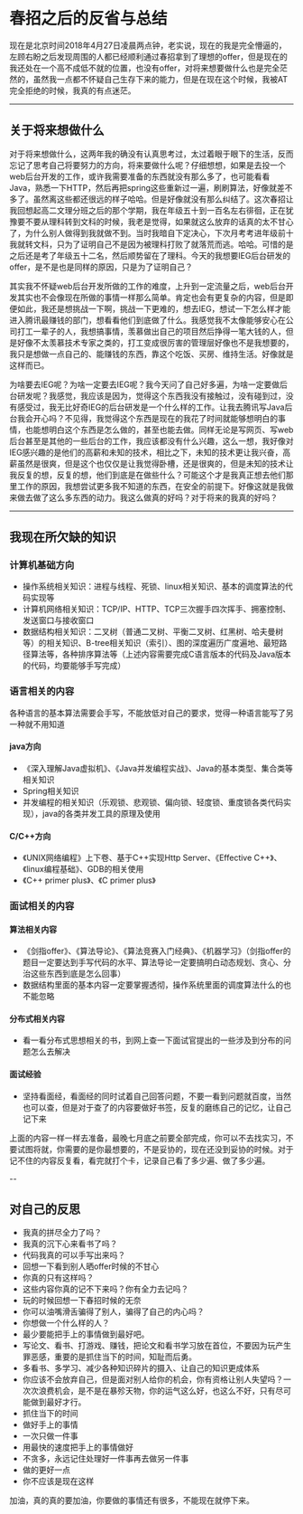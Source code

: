# 春招之后的反省与总结

现在是北京时间2018年4月27日凌晨两点钟，老实说，现在的我是完全懵逼的，左顾右盼之后发现周围的人都已经顺利通过春招拿到了理想的offer，但是现在的我还处在一个高不成低不就的位置，也没有offer，对将来想要做什么也是完全茫然的，虽然我一点都不怀疑自己生存下来的能力，但是在现在这个时候，我被AT完全拒绝的时候，我真的有点迷茫。

---
## 关于将来想做什么

对于将来想做什么，这两年我的确没有认真思考过，太过着眼于眼下的生活，反而忘记了思考自己将要努力的方向，将来要做什么呢？仔细想想，如果是去投一个web后台开发的工作，或许我需要准备的东西就没有那么多了，也可能看看Java，熟悉一下HTTP，然后再把spring这些重新过一遍，刷刷算法，好像就差不多了。虽然离这些都还很远的样子哈哈。但是好像就没有那么纠结了。这次春招让我回想起高二文理分班之后的那个学期，我在年级五十到一百名左右徘徊，正在犹豫要不要从理科转到文科的时候，我老是觉得，如果就这么放弃的话真的太不甘心了，为什么别人做得到我就做不到。当时我暗自下定决心，下次月考考进年级前十我就转文科，只为了证明自己不是因为被理科打败了就落荒而逃。哈哈。可惜的是之后还是考了年级五十二名，然后顺势留在了理科。今天的我想要IEG后台研发的offer，是不是也是同样的原因，只是为了证明自己？

其实我不怀疑web后台开发所做的工作的难度，上升到一定流量之后，web后台开发其实也不会像现在所做的事情一样那么简单。肯定也会有更复杂的内容，但是即便如此，我还是想挑战一下啊，挑战一下更难的，想去IEG，想试一下怎么样才能进入腾讯最赚钱的部门，想看看他们到底做了什么。我感觉我不太像能够安心在公司打工一辈子的人，我想搞事情，羡慕做出自己的项目然后挣得一笔大钱的人，但是好像不太羡慕技术专家之类的，打工变成很厉害的管理层好像也不是我想要的，我只是想做一点自己的、能赚钱的东西，靠这个吃饭、买房、维持生活。好像就是这样而已。

为啥要去IEG呢？为啥一定要去IEG呢？我今天问了自己好多遍，为啥一定要做后台研发呢？我感觉，我应该是因为，觉得这个东西我没有接触过，没有碰到过，没有感受过，我无比好奇IEG的后台研发是一个什么样的工作。让我去腾讯写Java后台我会开心吗？不见得，我觉得这个东西是现在的我花了时间就能够想明白的事情，也能想明白这个东西是怎么做的，甚至也能去做。同样无论是写网页、写web后台甚至是其他的一些后台的工作，我应该都没有什么兴趣，这么一想，我好像对IEG感兴趣的是他们的高薪和未知的技术，相比之下，未知的技术更让我兴奋，高薪虽然是很爽，但是这个也仅仅是让我觉得卧槽，还是很爽的，但是未知的技术让我反复的想，反复的想，他们到底是在做些什么？可能这个才是我真正想去他们那里工作的原因，我想尝试更多我不知道的东西，在安全的前提下。好像这就是我做来做去做了这么多东西的动力。我这么做真的好吗？对于将来的我真的好吗？

---
## 我现在所欠缺的知识
### 计算机基础方向
- 操作系统相关知识：进程与线程、死锁、linux相关知识、基本的调度算法的代码实现等
- 计算机网络相关知识：TCP/IP、HTTP、TCP三次握手四次挥手、拥塞控制、发送窗口与接收窗口
- 数据结构相关知识：二叉树（普通二叉树、平衡二叉树、红黑树、哈夫曼树等）的相关知识、B-tree相关知识（索引）、图的深度遍历广度遍地、最短路径算法等，各种排序算法等（上述内容需要完成C语言版本的代码及Java版本的代码，均要能够手写完成）

### 语言相关的内容
各种语言的基本算法需要会手写，不能放低对自己的要求，觉得一种语言能写了另一种就不用知道
#### java方向
- 《深入理解Java虚拟机》、《Java并发编程实战》、Java的基本类型、集合类等相关知识
- Spring相关知识
- 并发编程的相关知识（乐观锁、悲观锁、偏向锁、轻度锁、重度锁各类代码实现），java的各类并发工具的原理及使用
#### C/C++方向
- 《UNIX网络编程》上下卷、基于C++实现Http Server、《Effective C++》、《linux编程基础》、GDB的相关使用
- 《C++ primer plus》、《C primer plus》

### 面试相关的内容
#### 算法相关内容
- 《剑指offer》、《算法导论》、《算法竞赛入门经典》、《机器学习》（剑指offer的题目一定要达到手写代码的水平、算法导论一定要搞明白动态规划、贪心、分治这些东西到底是怎么回事）
- 数据结构里面的基本内容一定要掌握透彻，操作系统里面的调度算法什么的也不能忽略
#### 分布式相关内容
- 看一看分布式思想相关的书，到网上查一下面试官提出的一些涉及到分布的问题怎么去解决
#### 面试经验
- 坚持看面经，看面经的同时试着自己回答问题，不要一看到问题就百度，当然也可以查，但是对于查了的内容要做好书签，反复的磨练自己的记忆，让自己记下来

上面的内容一样一样去准备，最晚七月底之前要全部完成，你可以不去找实习，不要试图将就，你需要的是你最想要的，不是妥协的，现在还没到妥协的时候。对于记不住的内容反复看，看完就打个卡，记录自己看了多少遍、做了多少遍。

--
## 对自己的反思
- 我真的拼尽全力了吗？
- 我真的沉下心来看书了吗？
- 代码我真的可以手写出来吗？
- 回想一下看到别人晒offer时候的不甘心
- 你真的只有这样吗？
- 这些内容你真的记不下来吗？你有全力去记吗？
- 玩的时候回想一下春招时候的无奈
- 你可以油嘴滑舌骗得了别人，骗得了自己的内心吗？
- 你想做一个什么样的人？
- 最少要能把手上的事情做到最好吧。
- 写论文、看书、打游戏、赚钱，把论文和看书学习放在首位，不要因为玩产生罪恶感，重要的是抓住当下的时间，知耻而后勇。
- 多看书、多学习、减少各种知识碎片的摄入、让自己的知识更成体系
- 你应该不会放弃自己，但是面对别人给你的机会，你有资格让别人失望吗？一次次浪费机会，是不是在暴殄天物，你的运气这么好，也这么不好，只有尽可能做到最好才行。
- 抓住当下的时间
- 做好手上的事情
- 一次只做一件事
- 用最快的速度把手上的事情做好
- 不贪多，永远记住处理好一件事再去做另一件事
- 做的更好一点
- 你不应该是现在这样


加油，真的真的要加油，你要做的事情还有很多，不能现在就停下来。